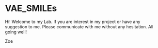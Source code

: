 # VAE_SMILEs

Hi!
Welcome to my Lab.
If you are interest in my project or have any suggestion to me.
Please communicate with me without any hesitation.
All going well!

Zoe
